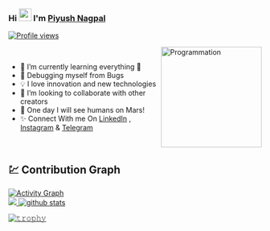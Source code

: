 
### Hi <img src="https://raw.githubusercontent.com/MartinHeinz/MartinHeinz/master/wave.gif" width="25px"> I'm [Piyush Nagpal](https://www.github.com/zsiecr)
[![Profile views](https://komarev.com/ghpvc/?username=zsiecr&label=Profile%20views)](https://github.com/zsiecr) 

<img class="fit-picture" align="right"
     width="200"  src="https://i.giphy.com/media/LmNwrBhejkK9EFP504/200w.webp" alt="Programmation" />

<br>

- 🌱 I’m currently learning everything 🤣
- 🎁 Debugging myself from Bugs
- 💡 I love innovation and new technologies
- 🤝 I’m looking to collaborate with other creators
- 🚀 One day I will see humans on Mars!
- ✨ Connect With me On [LinkedIn](https://www.linkedin.com/in/piyush-nagpal) , [Instagram](https://www.instagram.com/piyush_nagpal_z/) & [Telegram](https://t.me/PiyushNagpal11)

<br>

##  💹 Contribution Graph

<a href="https://github.com/zsiecr"><img alt="Activity Graph" src="https://activity-graph.herokuapp.com/graph?username=zsiecr&bg_color=20222b&color=F8D866&line=F85D7F&point=FFFFFF&hide_border=true" /></a>
<br>
<a href="https://github.com/zsiecr">
    <img src="https://github-readme-streak-stats.herokuapp.com/?user=zsiecr"/>
  </a>
[![github stats](https://github-readme-stats.vercel.app/api?username=zsiecr)](https://www.github.com/zsiecr)

[![𝚝𝚛𝚘𝚙𝚑𝚢](https://github-profile-trophy.vercel.app/?username=zsiecr&column=8&margin-w=15&margin-h=15&no-bg=true&no-frame=true&theme=gruvbox)](https://github.com/zsiecr)
